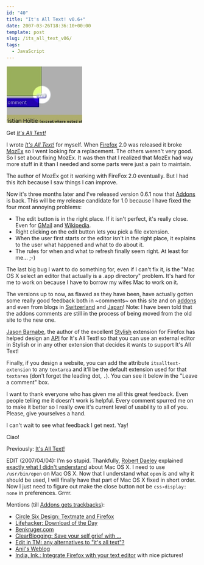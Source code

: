 ```yaml
---
id: "40"
title: "It's All Text! v0.6+"
date: 2007-03-26T18:36:10+00:00
template: post
slug: /its_all_text_v06/
tags:
  - JavaScript
---
```


![[screenshot]](preview.png)

Get [_It's All Text!_](https://addons.mozilla.org/en-US/firefox/addon/4125)

I wrote [_It's All Text!_](https://addons.mozilla.org/en-US/firefox/addon/4125)
for myself. When [Firefox](http://mozilla.com/) 2.0 was released it broke
[MozEx](http://mozex.mozdev.org/) so I went looking for a replacement. The
others weren't very good. So I set about fixing MozEx. It was then that I
realized that MozEx had way more stuff in it than I needed and some parts were
just a pain to maintain.

The author of MozEx got it working with FireFox 2.0 eventually. But I had this
itch because I saw things I can improve.

Now it's three months later and I've released version 0.6.1 now that
[Addons](http://addons.mozilla.org/) is back. This will be my release candidate
for 1.0 because I have fixed the four most annoying problems:

- The edit button is in the right place. If it isn't perfect, it's really close.
  Even for [GMail](http://gmail.com/) and [Wikipedia](http://wikipedia.org).
- Right clicking on the edit button lets you pick a file extension.
- When the user first starts or the editor isn't in the right place, it explains
  to the user what happened and what to do about it.
- The rules for when and what to refresh finally seem right. At least for me…
  ;-)

The last big bug I want to do something for, even if I can't fix it, is the "Mac
OS X select an editor that actually is a .app directory" problem. It's hard for
me to work on because I have to borrow my wifes Mac to work on it.

The versions up to now, as flawed as they have been, have actually gotten some
really good feedback both in ~comments~ on this site and on
[addons](http://addons.mozilla.org/) and even from blogs in
[Switzerland](http://www.libellules.ch/dotclear/index.php?2007/03/05/1738-it-s-all-text)
and [Japan](http://d.hatena.ne.jp/nyama/)! Note: I have been told that the
addons comments are still in the process of being moved from the old site to the
new one.

[Jason Barnabe](http://blog.userstyles.org/), the author of the excellent
[Stylish](https://addons.mozilla.org/firefox/2108/) extension for Firefox has
helped design an
[API](http://blog.userstyles.org/2007/03/13/extension-integration-its-all-text/)
for It's All Text! so that you can use an external editor in Stylish or in any
other extension that decides it wants to support It's All Text!

Finally, if you design a website, you can add the attribute
`itsalltext-extension` to any `textarea` and it'll be the default extension used
for that `textarea` (don't forget the leading dot, `.`). You can see it below in
the "Leave a comment" box.

I want to thank everyone who has given me all this great feedback. Even people
telling me it doesn't work is helpful. Every comment spurred me on to make it
better so I really owe it's current level of usability to all of you. Please,
give yourselves a hand.

I can't wait to see what feedback I get next. Yay!

Ciao!

Previously: [It's All Text!](../its-all-text/)

EDIT (2007/04/04): I'm so stupid. Thankfully,
[Robert Daeley](http://www.oreillynet.com/pub/au/2387) explained
[exactly what I didn't understand](http://www.oreillynet.com/mac/blog/2007/02/firefox_plugin_its_all_text.html)
about Mac OS X. I need to use `/usr/bin/open` on Mac OS X. Now that I understand
what `open` is and why it should be used, I will finally have that part of Mac
OS X fixed in short order. Now I just need to figure out make the close button
not be `css›display: none` in preferences. Grrrr.

Mentions (till
[Addons gets trackbacks](https://bugzilla.mozilla.org/show_bug.cgi?id=376477)):

- [Circle Six Design: Textmate and Firefox](http://blog.circlesixdesign.com/2007/02/23/textmate-firefox/)
- [Lifehacker: Download of the Day](http://lifehacker.com/software/web-publishing/download-of-the-day-its-all-text-firefox-239063.php)
- [Benkruger.com](http://www.benkruger.com/2007/03/its-all-text.html)
- [ClearBlogging: Save your self grief with …](http://safarisoftware.typepad.com/clearblogging/2007/03/save_yourself_g.html)
- [Edit in TM: any alternatives to "it's all text"?](http://comox.textdrive.com/pipermail/textmate/2007-March/018183.html)
- [Anil's Weblog](http://anildigital.blogspot.com/2007/02/created-tumblelog.html)
- [India, Ink.: Integrate Firefox with your text editor](http://indiamos.wordpress.com/2007/02/24/itsalltext/)
  with nice pictures!
